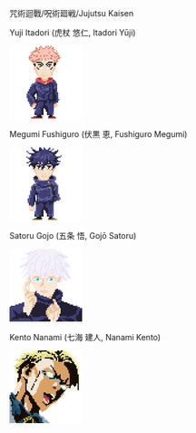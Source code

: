 咒術迴戰/呪術廻戦/Jujutsu Kaisen

Yuji Itadori (虎杖 悠仁, Itadori Yūji)

![Yuji Itadori](Jujutsukaisen64.png "Yuji Itadori")

Megumi Fushiguro (伏黒 恵, Fushiguro Megumi)

![Megumi Fushiguro](MegumiFushiguro64SD.png "Megumi Fushiguro")

Satoru Gojo (五条 悟, Gojō Satoru)

![Satoru Gojo](SatoruGojo64.png "Satoru Gojo")

Kento Nanami (七海 建人, Nanami Kento)

![Kento Nanami](nanami64Head.png "Kento Nanami")